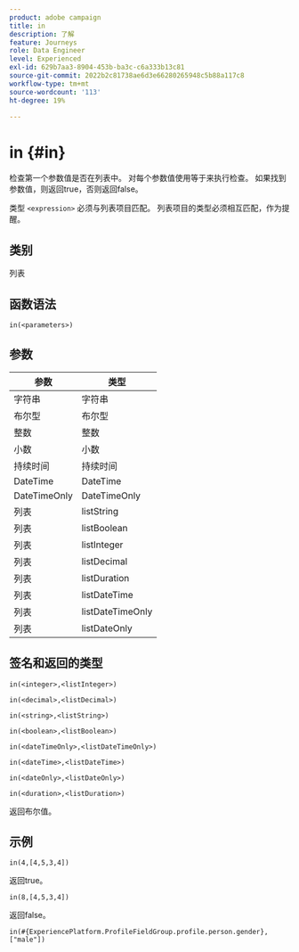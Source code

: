 ```yaml
---
product: adobe campaign
title: in
description: 了解
feature: Journeys
role: Data Engineer
level: Experienced
exl-id: 629b7aa3-8904-453b-ba3c-c6a333b13c81
source-git-commit: 2022b2c81738ae6d3e66280265948c5b88a117c8
workflow-type: tm+mt
source-wordcount: '113'
ht-degree: 19%

---
```


# in {#in}

检查第一个参数值是否在列表中。 对每个参数值使用等于来执行检查。 如果找到参数值，则返回true，否则返回false。

类型 `<expression>` 必须与列表项目匹配。 列表项目的类型必须相互匹配，作为提醒。

## 类别

列表

## 函数语法

`in(<parameters>)`

## 参数

| 参数 | 类型 |
|-----------|------------------|
| 字符串 | 字符串 |
| 布尔型 | 布尔型 |
| 整数 | 整数 |
| 小数 | 小数 |
| 持续时间 | 持续时间 |
| DateTime | DateTime |
| DateTimeOnly | DateTimeOnly |
| 列表 | listString |
| 列表 | listBoolean |
| 列表 | listInteger |
| 列表 | listDecimal |
| 列表 | listDuration |
| 列表 | listDateTime |
| 列表 | listDateTimeOnly |
| 列表 | listDateOnly |

## 签名和返回的类型

`in(<integer>,<listInteger>)`

`in(<decimal>,<listDecimal>)`

`in(<string>,<listString>)`

`in(<boolean>,<listBoolean>)`

`in(<dateTimeOnly>,<listDateTimeOnly>)`

`in(<dateTime>,<listDateTime>)`

`in(<dateOnly>,<listDateOnly>)`

`in(<duration>,<listDuration>)`

返回布尔值。

## 示例

`in(4,[4,5,3,4])`

返回true。

`in(8,[4,5,3,4])`

返回false。

`in(#{ExperiencePlatform.ProfileFieldGroup.profile.person.gender}, ["male"])`
